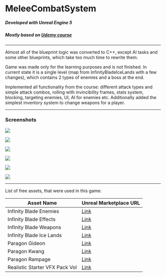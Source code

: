 # MeleeCombatSystem

##### Developed with Unreal Engine 5

##### Mostly based on [Udemy course](https://ua.udemy.com/course/unreal-engine-5-soulslike-combat/ "Udemy course")

---
Almost all of the blueprint logic was converted to C++, except AI tasks and some other blueprints, which take too much time to rewrite them.

Game was made only for the learning purposes and is not finished. In current state it is a single level (map from InfinityBladeIceLands with a few changes), which contains 2 types of enemies and a boss at the end. 

Implemented all functionality from the course: different attack types and simple attack combos, rolling with invincibility frames, stats system, blocking, targeting enemies, UI, AI for enemies etc. Additionally added the simplest inventory system to change weapons for a player.

---
### Screenshots
![](https://i.imgur.com/HVJVv7w.png)

![](https://i.imgur.com/poQ6P9C.png)

![](https://i.imgur.com/UjRBjwT.png)

![](https://i.imgur.com/E13t2Yh.png)

![](https://i.imgur.com/AEKAXP2.png)

![](https://i.imgur.com/W4lhfGz.png)

----
List of free assets, that were used in this game:

| Asset Name                                  | Unreal Marketplace URL                                                                                     |
|---------------------------------------------|------------------------------------------------------------------------------------------------------------|
| Infinity Blade Enemies                      | [Link](https://www.unrealengine.com/marketplace/en-US/product/infinity-blade-enemies)                      |
| Infinity Blade Effects                      | [Link](https://www.unrealengine.com/marketplace/en-US/product/infinity-blade-effects)                      |
| Infinity Blade Weapons                      | [Link](https://www.unrealengine.com/marketplace/en-US/product/infinity-blade-weapons)                      |
| Infinity Blade Ice Lands                    | [Link](https://www.unrealengine.com/marketplace/en-US/product/infinity-blade-ice-lands)                    |
| Paragon Gideon                              | [Link](https://www.unrealengine.com/marketplace/en-US/product/paragon-gideon)                              |
| Paragon Kwang                               | [Link](https://www.unrealengine.com/marketplace/en-US/product/paragon-kwang)                               |
| Paragon Rampage                             | [Link](https://www.unrealengine.com/marketplace/en-US/product/paragon-rampage)                             |
| Realistic Starter VFX Pack Vol              | [Link](https://www.unrealengine.com/marketplace/en-US/product/realistic-starter-vfx-pack-vol)              |

